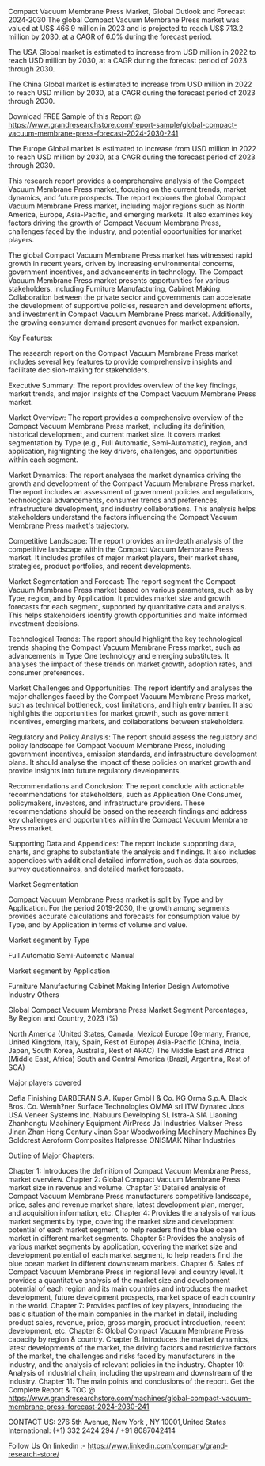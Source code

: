 Compact Vacuum Membrane Press Market, Global Outlook and Forecast 2024-2030
The global Compact Vacuum Membrane Press market was valued at US$ 466.9 million in 2023 and is projected to reach US$ 713.2 million by 2030, at a CAGR of 6.0% during the forecast period.

The USA Global market is estimated to increase from USD million in 2022 to reach USD million by 2030, at a CAGR during the forecast period of 2023 through 2030.

The China Global market is estimated to increase from USD million in 2022 to reach USD million by 2030, at a CAGR during the forecast period of 2023 through 2030.

Download FREE Sample of this Report @ https://www.grandresearchstore.com/report-sample/global-compact-vacuum-membrane-press-forecast-2024-2030-241

The Europe Global market is estimated to increase from USD million in 2022 to reach USD million by 2030, at a CAGR during the forecast period of 2023 through 2030.

This research report provides a comprehensive analysis of the Compact Vacuum Membrane Press market, focusing on the current trends, market dynamics, and future prospects. The report explores the global Compact Vacuum Membrane Press market, including major regions such as North America, Europe, Asia-Pacific, and emerging markets. It also examines key factors driving the growth of Compact Vacuum Membrane Press, challenges faced by the industry, and potential opportunities for market players.

The global Compact Vacuum Membrane Press market has witnessed rapid growth in recent years, driven by increasing environmental concerns, government incentives, and advancements in technology. The Compact Vacuum Membrane Press market presents opportunities for various stakeholders, including Furniture Manufacturing, Cabinet Making. Collaboration between the private sector and governments can accelerate the development of supportive policies, research and development efforts, and investment in Compact Vacuum Membrane Press market. Additionally, the growing consumer demand present avenues for market expansion.

Key Features:

The research report on the Compact Vacuum Membrane Press market includes several key features to provide comprehensive insights and facilitate decision-making for stakeholders.

Executive Summary: The report provides overview of the key findings, market trends, and major insights of the Compact Vacuum Membrane Press market.

Market Overview: The report provides a comprehensive overview of the Compact Vacuum Membrane Press market, including its definition, historical development, and current market size. It covers market segmentation by Type (e.g., Full Automatic, Semi-Automatic), region, and application, highlighting the key drivers, challenges, and opportunities within each segment.

Market Dynamics: The report analyses the market dynamics driving the growth and development of the Compact Vacuum Membrane Press market. The report includes an assessment of government policies and regulations, technological advancements, consumer trends and preferences, infrastructure development, and industry collaborations. This analysis helps stakeholders understand the factors influencing the Compact Vacuum Membrane Press market's trajectory.

Competitive Landscape: The report provides an in-depth analysis of the competitive landscape within the Compact Vacuum Membrane Press market. It includes profiles of major market players, their market share, strategies, product portfolios, and recent developments.

Market Segmentation and Forecast: The report segment the Compact Vacuum Membrane Press market based on various parameters, such as by Type, region, and by Application. It provides market size and growth forecasts for each segment, supported by quantitative data and analysis. This helps stakeholders identify growth opportunities and make informed investment decisions.

Technological Trends: The report should highlight the key technological trends shaping the Compact Vacuum Membrane Press market, such as advancements in Type One technology and emerging substitutes. It analyses the impact of these trends on market growth, adoption rates, and consumer preferences.

Market Challenges and Opportunities: The report identify and analyses the major challenges faced by the Compact Vacuum Membrane Press market, such as technical bottleneck, cost limitations, and high entry barrier. It also highlights the opportunities for market growth, such as government incentives, emerging markets, and collaborations between stakeholders.

Regulatory and Policy Analysis: The report should assess the regulatory and policy landscape for Compact Vacuum Membrane Press, including government incentives, emission standards, and infrastructure development plans. It should analyse the impact of these policies on market growth and provide insights into future regulatory developments.

Recommendations and Conclusion: The report conclude with actionable recommendations for stakeholders, such as Application One Consumer, policymakers, investors, and infrastructure providers. These recommendations should be based on the research findings and address key challenges and opportunities within the Compact Vacuum Membrane Press market.

Supporting Data and Appendices: The report include supporting data, charts, and graphs to substantiate the analysis and findings. It also includes appendices with additional detailed information, such as data sources, survey questionnaires, and detailed market forecasts.

Market Segmentation

Compact Vacuum Membrane Press market is split by Type and by Application. For the period 2019-2030, the growth among segments provides accurate calculations and forecasts for consumption value by Type, and by Application in terms of volume and value.

Market segment by Type

Full Automatic
Semi-Automatic
Manual

Market segment by Application

Furniture Manufacturing
Cabinet Making
Interior Design
Automotive Industry
Others

Global Compact Vacuum Membrane Press Market Segment Percentages, By Region and Country, 2023 (%)

North America (United States, Canada, Mexico)
Europe (Germany, France, United Kingdom, Italy, Spain, Rest of Europe)
Asia-Pacific (China, India, Japan, South Korea, Australia, Rest of APAC)
The Middle East and Africa (Middle East, Africa)
South and Central America (Brazil, Argentina, Rest of SCA)

Major players covered

Cefla Finishing
BARBERAN S.A.
Kuper GmbH & Co. KG
Orma S.p.A.
Black Bros. Co.
Wemh?ner Surface Technologies
OMMA srl
ITW Dynatec
Joos USA
Veneer Systems Inc.
Nabuurs Developing SL
Istra-A SIA
Liaoning Zhanhongtu Machinery Equipment
AirPress
Jai Industries
Makser Press
Jinan Zhan Hong Century
Jinan Soar Woodworking Machinery
Machines By Goldcrest
Aeroform Composites
Italpresse
ONISMAK
Nihar Industries

Outline of Major Chapters:

Chapter 1: Introduces the definition of Compact Vacuum Membrane Press, market overview.
Chapter 2: Global Compact Vacuum Membrane Press market size in revenue and volume.
Chapter 3: Detailed analysis of Compact Vacuum Membrane Press manufacturers competitive landscape, price, sales and revenue market share, latest development plan, merger, and acquisition information, etc.
Chapter 4: Provides the analysis of various market segments by type, covering the market size and development potential of each market segment, to help readers find the blue ocean market in different market segments.
Chapter 5: Provides the analysis of various market segments by application, covering the market size and development potential of each market segment, to help readers find the blue ocean market in different downstream markets.
Chapter 6: Sales of Compact Vacuum Membrane Press in regional level and country level. It provides a quantitative analysis of the market size and development potential of each region and its main countries and introduces the market development, future development prospects, market space of each country in the world.
Chapter 7: Provides profiles of key players, introducing the basic situation of the main companies in the market in detail, including product sales, revenue, price, gross margin, product introduction, recent development, etc.
Chapter 8: Global Compact Vacuum Membrane Press capacity by region & country.
Chapter 9: Introduces the market dynamics, latest developments of the market, the driving factors and restrictive factors of the market, the challenges and risks faced by manufacturers in the industry, and the analysis of relevant policies in the industry.
Chapter 10: Analysis of industrial chain, including the upstream and downstream of the industry.
Chapter 11: The main points and conclusions of the report.
Get the Complete Report & TOC @ https://www.grandresearchstore.com/machines/global-compact-vacuum-membrane-press-forecast-2024-2030-241

CONTACT US:
276 5th Avenue, New York , NY 10001,United States
International: (+1) 332 2424 294 / +91 8087042414

Follow Us On linkedin :- https://www.linkedin.com/company/grand-research-store/
